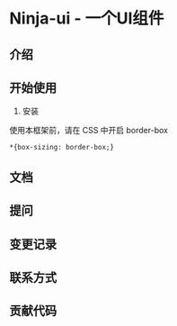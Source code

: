 # Ninja-ui   -   一个UI组件

## 介绍


## 开始使用

1. 安装

使用本框架前，请在 CSS 中开启 border-box

```
*{box-sizing: border-box;}
```

## 文档

## 提问

## 变更记录

## 联系方式

## 贡献代码